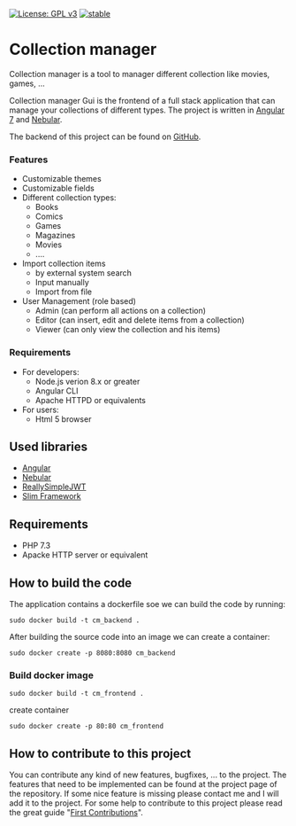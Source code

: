 [![License: GPL v3](https://img.shields.io/badge/License-GPLv3-blue.svg)](https://www.gnu.org/licenses/gpl-3.0)
[![stable](http://badges.github.io/stability-badges/dist/stable.svg)](http://github.com/badges/stability-badges)

# Collection manager

Collection manager is a tool to manager different collection like movies, games, ...




Collection manager Gui is the frontend of a full stack application that can manage your collections of different types. The project is written in [Angular 7](https://angular.io/) and [Nebular](https://akveo.github.io/nebular/).

The backend of this project can be found on [GitHub](https://github.com/lonelobo0070/Collection-Manager-Backend).
  

### Features
- Customizable themes
- Customizable fields
- Different collection types:
	- Books
	- Comics
	- Games
	- Magazines
	- Movies
	- ....
- Import collection items
	- by external system search
	- Input manually
	- Import from file
- User Management (role based)
	- Admin (can perform all actions on a collection)
	- Editor (can insert, edit and delete items from a collection)
	- Viewer (can only view the collection and his items)

 

### Requirements
- For developers:
	- Node.js verion 8.x or greater
	- Angular CLI
	- Apache HTTPD or equivalents
- For users:
	- Html 5 browser
	
## Used libraries

- [Angular]([https://angular.io/](https://angular.io/))
- [Nebular]([https://akveo.github.io/nebular/](https://akveo.github.io/nebular/))
- [ReallySimpleJWT](https://github.com/RobDWaller/ReallySimpleJWT)
- [Slim Framework](http://www.slimframework.com/)

## Requirements
- PHP 7.3
- Apacke HTTP server or equivalent


## How to build the code

The application contains a dockerfile soe we can build the code by running:

    sudo docker build -t cm_backend .


After building the source code into an image we can create a container:

    sudo docker create -p 8080:8080 cm_backend



### Build docker image
	sudo docker build -t cm_frontend .


create container

	sudo docker create -p 80:80 cm_frontend


 ## How to contribute to this project
You can contribute any kind of new features, bugfixes, ... to the project. The features that need to be implemented can be found at the project page of the repository. If some nice feature is missing please contact me and I will add it to the project. For some help to contribute to this project please read the great guide "[First Contributions](https://github.com/firstcontributions/first-contributions)".

